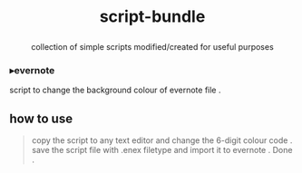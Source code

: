 # <p align="center"> script-bundle </align>
 <p align="center"> collection of simple scripts modified/created for useful purposes </align>


### ▸evernote
script to change the background colour of evernote file . 

## how to use 
>copy the script to any text editor and change the 6-digit colour code . save the script file with .enex filetype and import it to evernote . Done .
